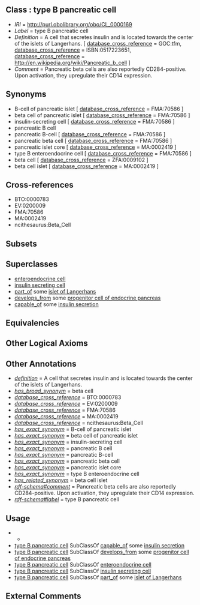 
## Class : type B pancreatic cell

 * *IRI* = http://purl.obolibrary.org/obo/CL_0000169
 * *Label* = type B pancreatic cell
 * *Definition* = A cell that secretes insulin and is located towards the center of the islets of Langerhans. [ [database_cross_reference](../../ef/oboInOwl#hasDbXref.md) = GOC:tfm, [database_cross_reference](../../ef/oboInOwl#hasDbXref.md) = ISBN:0517223651, [database_cross_reference](../../ef/oboInOwl#hasDbXref.md) = http://en.wikipedia.org/wiki/Pancreatic_b_cell ]
 * *Comment* = Pancreatic beta cells are also reportedly CD284-positive. Upon activation, they upregulate their CD14 expression.

## Synonyms

 * B-cell of pancreatic islet [ [database_cross_reference](../../ef/oboInOwl#hasDbXref.md) = FMA:70586 ]
 * beta cell of pancreatic islet [ [database_cross_reference](../../ef/oboInOwl#hasDbXref.md) = FMA:70586 ]
 * insulin-secreting cell [ [database_cross_reference](../../ef/oboInOwl#hasDbXref.md) = FMA:70586 ]
 * pancreatic B cell
 * pancreatic B-cell [ [database_cross_reference](../../ef/oboInOwl#hasDbXref.md) = FMA:70586 ]
 * pancreatic beta cell [ [database_cross_reference](../../ef/oboInOwl#hasDbXref.md) = FMA:70586 ]
 * pancreatic islet core [ [database_cross_reference](../../ef/oboInOwl#hasDbXref.md) = MA:0002419 ]
 * type B enteroendocrine cell [ [database_cross_reference](../../ef/oboInOwl#hasDbXref.md) = FMA:70586 ]
 * beta cell [ [database_cross_reference](../../ef/oboInOwl#hasDbXref.md) = ZFA:0009102 ]
 * beta cell islet [ [database_cross_reference](../../ef/oboInOwl#hasDbXref.md) = MA:0002419 ]

## Cross-references

 * BTO:0000783
 * EV:0200009
 * FMA:70586
 * MA:0002419
 * ncithesaurus:Beta_Cell

## Subsets


## Superclasses

 * [enteroendocrine cell](../../CL/64/CL_0000164.md)
 * [insulin secreting cell](../../CL/68/CL_0000168.md)
 * [part_of](../../BFO/50/BFO_0000050.md) some [islet of Langerhans](../../UBERON/06/UBERON_0000006.md)
 * [develops_from](../../RO/02/RO_0002202.md) some [progenitor cell of endocrine pancreas](../../CL/51/CL_0002351.md)
 * [capable_of](../../RO/15/RO_0002215.md) some [insulin secretion](../../GO/73/GO_0030073.md)

## Equivalencies


## Other Logical Axioms


## Other Annotations

 * *[definition](../../IAO/15/IAO_0000115.md)* = A cell that secretes insulin and is located towards the center of the islets of Langerhans.
 * *[has_broad_synonym](../../ym/oboInOwl#hasBroadSynonym.md)* = beta cell
 * *[database_cross_reference](../../ef/oboInOwl#hasDbXref.md)* = BTO:0000783
 * *[database_cross_reference](../../ef/oboInOwl#hasDbXref.md)* = EV:0200009
 * *[database_cross_reference](../../ef/oboInOwl#hasDbXref.md)* = FMA:70586
 * *[database_cross_reference](../../ef/oboInOwl#hasDbXref.md)* = MA:0002419
 * *[database_cross_reference](../../ef/oboInOwl#hasDbXref.md)* = ncithesaurus:Beta_Cell
 * *[has_exact_synonym](../../ym/oboInOwl#hasExactSynonym.md)* = B-cell of pancreatic islet
 * *[has_exact_synonym](../../ym/oboInOwl#hasExactSynonym.md)* = beta cell of pancreatic islet
 * *[has_exact_synonym](../../ym/oboInOwl#hasExactSynonym.md)* = insulin-secreting cell
 * *[has_exact_synonym](../../ym/oboInOwl#hasExactSynonym.md)* = pancreatic B cell
 * *[has_exact_synonym](../../ym/oboInOwl#hasExactSynonym.md)* = pancreatic B-cell
 * *[has_exact_synonym](../../ym/oboInOwl#hasExactSynonym.md)* = pancreatic beta cell
 * *[has_exact_synonym](../../ym/oboInOwl#hasExactSynonym.md)* = pancreatic islet core
 * *[has_exact_synonym](../../ym/oboInOwl#hasExactSynonym.md)* = type B enteroendocrine cell
 * *[has_related_synonym](../../ym/oboInOwl#hasRelatedSynonym.md)* = beta cell islet
 * *[rdf-schema#comment](../../nt/rdf-schema#comment.md)* = Pancreatic beta cells are also reportedly CD284-positive. Upon activation, they upregulate their CD14 expression.
 * *[rdf-schema#label](../../el/rdf-schema#label.md)* = type B pancreatic cell

## Usage

 * -
 * [type B pancreatic cell](../../CL/69/CL_0000169.md) SubClassOf [capable_of](../../RO/15/RO_0002215.md) some [insulin secretion](../../GO/73/GO_0030073.md)
 * [type B pancreatic cell](../../CL/69/CL_0000169.md) SubClassOf [develops_from](../../RO/02/RO_0002202.md) some [progenitor cell of endocrine pancreas](../../CL/51/CL_0002351.md)
 * [type B pancreatic cell](../../CL/69/CL_0000169.md) SubClassOf [enteroendocrine cell](../../CL/64/CL_0000164.md)
 * [type B pancreatic cell](../../CL/69/CL_0000169.md) SubClassOf [insulin secreting cell](../../CL/68/CL_0000168.md)
 * [type B pancreatic cell](../../CL/69/CL_0000169.md) SubClassOf [part_of](../../BFO/50/BFO_0000050.md) some [islet of Langerhans](../../UBERON/06/UBERON_0000006.md)

## External Comments

